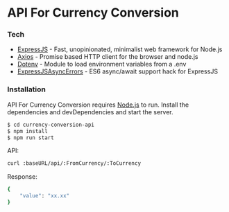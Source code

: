 # API For Currency Conversion

### Tech
- [ExpressJS] - Fast, unopinionated, minimalist web framework for Node.js
- [Axios] - Promise based HTTP client for the browser and node.js
- [Dotenv] - Module to load environment variables from a .env
- [ExpressJSAsyncErrors] - ES6 async/await support hack for ExpressJS

### Installation

API For Currency Conversion requires [Node.js](https://nodejs.org/) to run.
Install the dependencies and devDependencies and start the server.

```sh
$ cd currency-conversion-api
$ npm install
$ npm run start 
```

API:
```sh
curl :baseURL/api/:FromCurrency/:ToCurrency
```

Response:
```sh
{
    "value": "xx.xx"
}
```


[ExpressJS]: https://expressjs.com/
[Axios]: https://www.npmjs.com/package/axios
[Dotenv]: https://www.npmjs.com/package/dotenv
[ExpressJSAsyncErrors]: https://www.npmjs.com/package/express-async-errors